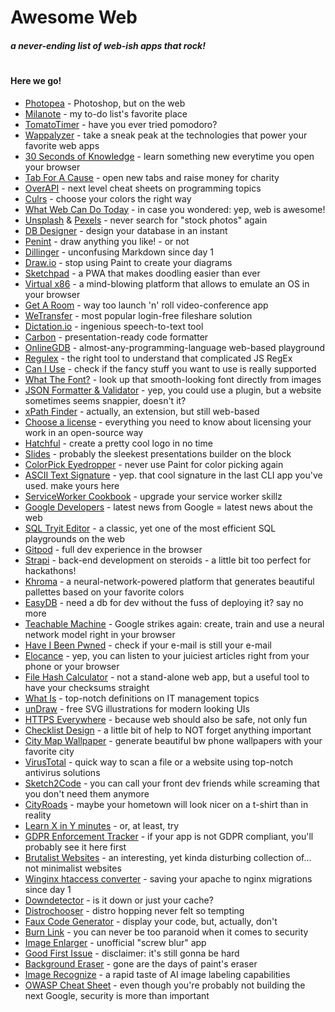 # Awesome Web
##### a never-ending list of web-ish apps that rock!
#
#### Here we go!

* [Photopea](https://www.photopea.com/) - Photoshop, but on the web
* [Milanote](https://milanote.com/) - my to-do list's favorite place 
* [TomatoTimer](https://tomato-timer.com/) - have you ever tried pomodoro?
* [Wappalyzer](https://www.wappalyzer.com/) - take a sneak peak at the technologies that power your favorite web apps
* [30 Seconds of Knowledge](https://30secondsofknowledge.com/) - learn something new everytime you open your browser
* [Tab For A Cause](https://tab.gladly.io/) - open new tabs and raise money for charity
* [OverAPI](http://overapi.com/) - next level cheat sheets on programming topics
* [Culrs](https://culrs.com/#/) - choose your colors the right way
* [What Web Can Do Today](https://whatwebcando.today/) - in case you wondered: yep, web is awesome!
* [Unsplash](https://unsplash.com/) & [Pexels](https://www.pexels.com/) - never search for "stock photos" again
* [DB Designer](https://www.dbdesigner.net/) - design your database in an instant
* [Penint](http://seoi.net/penint/) - draw anything you like! - or not
* [Dillinger](https://dillinger.io/) - unconfusing Markdown since day 1
* [Draw.io](https://www.draw.io/) - stop using Paint to create your diagrams
* [Sketchpad](https://sketch.io) - a PWA that makes doodling easier than ever
* [Virtual x86](https://copy.sh/v86/) - a mind-blowing platform that allows to emulate an OS in your browser
* [Get A Room](https://getaroom.io/) - way too launch 'n' roll video-conference app
* [WeTransfer](https://wetransfer.com/) - most popular login-free fileshare solution
* [Dictation.io](https://dictation.io) - ingenious speech-to-text tool
* [Carbon](https://carbon.now.sh) - presentation-ready code formatter
* [OnlineGDB](https://www.onlinegdb.com/) - almost-any-programming-language web-based playground
* [Regulex](https://jex.im/regulex/#!flags=&re=%5E(a%7Cb)*%3F%24) - the right tool to understand that complicated JS RegEx
* [Can I Use](https://caniuse.com/) - check if the fancy stuff you want to use is really supported
* [What The Font?](https://www.myfonts.com/WhatTheFont/) - look up that smooth-looking font directly from images
* [JSON Formatter & Validator](https://jsonformatter.curiousconcept.com/) - yep, you could use a plugin, but a website sometimes seems snappier, doesn't it?
* [xPath Finder](https://chrome.google.com/webstore/detail/xpath-finder/ihnknokegkbpmofmafnkoadfjkhlogph) - actually, an extension, but still web-based 
* [Choose a license](https://choosealicense.com/) - everything you need to know about licensing your work in an open-source way
* [Hatchful](https://hatchful.shopify.com/) - create a pretty cool logo in no time
* [Slides](https://slides.com/) - probably the sleekest presentations builder on the block
* [ColorPick Eyedropper](https://chrome.google.com/webstore/detail/colorpick-eyedropper/ohcpnigalekghcmgcdcenkpelffpdolg) - never use Paint for color picking again
* [ASCII Text Signature](https://www.kammerl.de/ascii/AsciiSignature.php) - yep. that cool signature in the last CLI app you've used. make yours here
* [ServiceWorker Cookbook](https://serviceworke.rs) - upgrade your service worker skillz
* [Google Developers](https://developers.google.com/) - latest news from Google = latest news about the web
* [SQL Tryit Editor](https://www.w3schools.com/sql/trysql.asp?filename=trysql_op_in) - a classic, yet one of the most efficient SQL playgrounds on the web
* [Gitpod](https://gitpod.io) - full dev experience in the browser
* [Strapi](https://strapi.io/) - back-end development on steroids - a little bit too perfect for hackathons!
* [Khroma](http://khroma.co/) - a neural-network-powered platform that generates beautiful pallettes based on your favorite colors
* [EasyDB](https://easydb.io/) - need a db for dev without the fuss of deploying it? say no more
* [Teachable Machine](https://teachablemachine.withgoogle.com/) - Google strikes again: create, train and use a neural network model right in your browser
* [Have I Been Pwned](https://haveibeenpwned.com/) - check if your e-mail is still your e-mail
* [Elocance](https://www.elocance.com/en/) - yep, you can listen to your juiciest articles right from your phone or your browser
* [File Hash Calculator](https://md5file.com/calculator) - not a stand-alone web app, but a useful tool to have your checksums straight 
* [What Is](https://whatis.techtarget.com/) - top-notch definitions on IT management topics
* [unDraw](https://undraw.co/) - free SVG illustrations for modern looking UIs
* [HTTPS Everywhere](https://www.eff.org/https-everywhere) - because web should also be safe, not only fun
* [Checklist Design](https://www.checklist.design/) - a little bit of help to NOT forget anything important
* [City Map Wallpaper](https://alvarcarto.com/phone-background/generator) - generate beautiful bw phone wallpapers with your favorite city
* [VirusTotal](https://www.virustotal.com/) - quick way to scan a file or a website using top-notch antivirus solutions
* [Sketch2Code](https://sketch2code.azurewebsites.net/) - you can call your front dev friends while screaming that you don't need them anymore
* [CityRoads](https://anvaka.github.io/city-roads/) - maybe your hometown will look nicer on a t-shirt than in reality
* [Learn X in Y minutes](https://learnxinyminutes.com/) - or, at least, try
* [GDPR Enforcement Tracker](https://www.enforcementtracker.com/) - if your app is not GDPR compliant, you'll probably see it here first
* [Brutalist Websites](https://brutalistwebsites.com/) - an interesting, yet kinda disturbing collection of... not minimalist websites
* [Winginx htaccess converter](https://winginx.com/en/htaccess) - saving your apache to nginx migrations since day 1
* [Downdetector](https://downdetector.com/) - is it down or just your cache?
* [Distrochooser](https://beta.distrochooser.de/) - distro hopping never felt so tempting
* [Faux Code Generator](http://knutsynstad.com/fauxcode/) - display your code, but, actually, don't
* [Burn Link](https://burn.link/) - you can never be too paranoid when it comes to security
* [Image Enlarger](https://imglarger.com/) - unofficial "screw blur" app
* [Good First Issue](https://goodfirstissue.dev/) - disclaimer: it's still gonna be hard
* [Background Eraser](https://bgeraser.com/) - gone are the days of paint's eraser 
* [Image Recognize](https://imagerecognize.com/) - a rapid taste of AI image labeling capabilities
* [OWASP Cheat Sheet](https://cheatsheetseries.owasp.org/?q=) - even though you're probably not building the next Google, security is more than important
